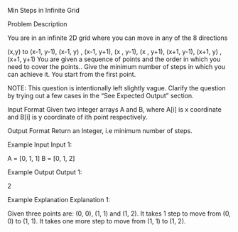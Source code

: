 Min Steps in Infinite Grid

Problem Description

You are in an infinite 2D grid where you can move in any of the 8 directions

 (x,y) to 
    (x-1, y-1), 
    (x-1, y)  , 
    (x-1, y+1), 
    (x  , y-1),
    (x  , y+1), 
    (x+1, y-1), 
    (x+1, y)  , 
    (x+1, y+1) 
You are given a sequence of points and the order in which you need to cover the points.. Give the minimum number of steps in which you can achieve it. You start from the first point.

NOTE: This question is intentionally left slightly vague. Clarify the question by trying out a few cases in the “See Expected Output” section.



Input Format
Given two integer arrays A and B, where A[i] is x coordinate and B[i] is y coordinate of ith point respectively.



Output Format
Return an Integer, i.e minimum number of steps.



Example Input
Input 1:

 A = [0, 1, 1]
 B = [0, 1, 2]


Example Output
Output 1:

 2


Example Explanation
Explanation 1:

 Given three points are: (0, 0), (1, 1) and (1, 2).
 It takes 1 step to move from (0, 0) to (1, 1). It takes one more step to move from (1, 1) to (1, 2).
